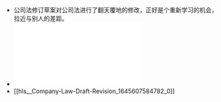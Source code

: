 - 公司法修订草案对公司法进行了翻天覆地的修改，正好是个重新学习的机会，拉近与别人的差距。
- ![公司法修订草案.pdf](../assets/Company-Law-Draft-Revision_1645607584782_0.pdf)
- [[hls__Company-Law-Draft-Revision_1645607584782_0]]
